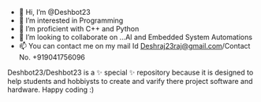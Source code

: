 - 👋 Hi, I’m @Deshbot23
- 👀 I’m interested in Programming
- 🌱 I’m proficient with C++ and Python
- 💞️ I’m looking to collaborate on ...AI and Embedded System Automations
- 📫 You can contact me on my mail Id Deshraj23raj@gmail.com/Contact No. +919041756096

Deshbot23/Deshbot23 is a ✨ special ✨ repository because it is designed to help students and hobbiysts to create and varify there project software and hardware. Happy coding :)


